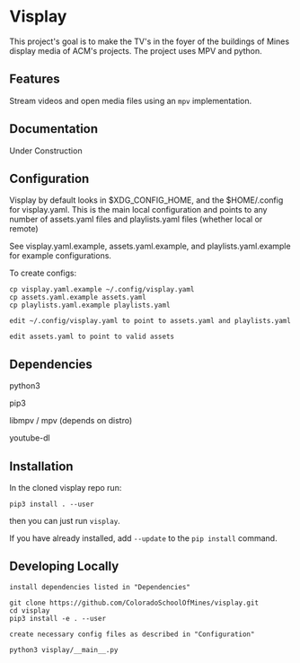 # Visplay
This project's goal is to make the TV's in the foyer of the buildings of Mines
display media of ACM's projects. The project uses MPV and python.

## Features
Stream videos and open media files using an `mpv` implementation.

## Documentation
Under Construction

## Configuration
Visplay by default looks in $XDG_CONFIG_HOME, and the $HOME/.config for visplay.yaml.
This is the main local configuration and points to any number of assets.yaml files and playlists.yaml files (whether local or remote)

See visplay.yaml.example, assets.yaml.example, and playlists.yaml.example for example configurations.

To create configs:

    cp visplay.yaml.example ~/.config/visplay.yaml
    cp assets.yaml.example assets.yaml
    cp playlists.yaml.example playlists.yaml

    edit ~/.config/visplay.yaml to point to assets.yaml and playlists.yaml

    edit assets.yaml to point to valid assets

## Dependencies

python3

pip3

libmpv / mpv (depends on distro) 

youtube-dl

## Installation
In the cloned visplay repo run:

    pip3 install . --user

then you can just run `visplay`.

If you have already installed, add `--update` to the `pip install` command.

## Developing Locally

    install dependencies listed in "Dependencies"

    git clone https://github.com/ColoradoSchoolOfMines/visplay.git
    cd visplay
    pip3 install -e . --user

    create necessary config files as described in "Configuration"

    python3 visplay/__main__.py
